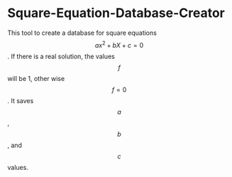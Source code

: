 # Square-Equation-Database-Creator

This tool to create a database for square equations $$a x^2 + b X + c = 0$$ . If there is a real solution, the values $$f$$ will be 1, other wise $$f=0$$. It saves $$a$$, $$b$$, and $$c$$ values.
